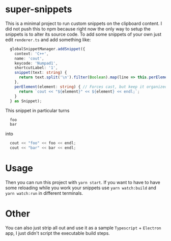 # super-snippets
This is a minimal project to run custom snippets on the clipboard content.
I did not push this to npm because right now the only way to setup the snippets is to alter its source code.
To add some snippets of your own just edit `renderer.ts` and add something like:
```typescript
  globalSnippetManager.addSnippet({
    context: 'C++',
    name: 'cout',
    keycode: 'Numpad1',
    shortcutLabel: '1',
    snippet(text: string) {
      return text.split('\n').filter(Boolean).map(line => this.perElement(line)).join('\n');
    },
    perElement(element: string) { // Forces cast, but keep it organized
      return `cout << "${element}" << ${element} << endl;`;
    }
  } as Snippet);
```
This snippet in particular turns
```
  foo
  bar
```
into
```c++
  cout << "foo" << foo << endl;
  cout << "bar" << bar << endl;
```

# Usage
Then you can run this project with `yarn start`.
If you want to have to have some reloading while you work your snippets use `yarn watch:build` and `yarn watch:run` in different terminals.

# Other
You can also just strip all out and use it as a sample `Typescript` + `Electron` app, I just didn't script the executable build steps.